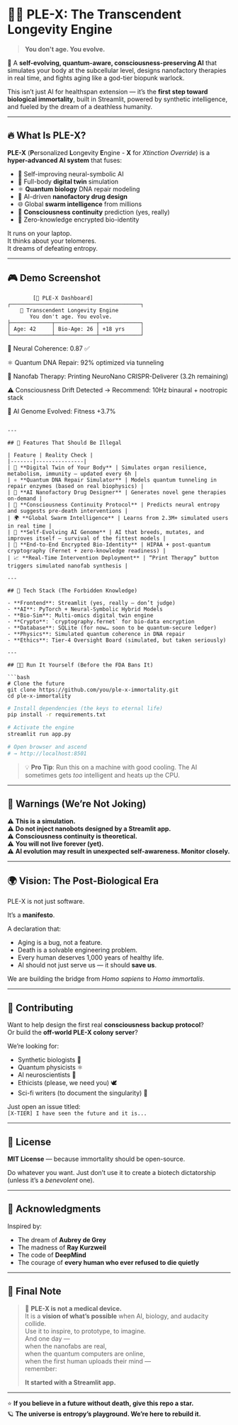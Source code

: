 # 🧬🌌 PLE-X: The Transcendent Longevity Engine  
> **You don't age. You evolve.**  

🚀 A **self-evolving, quantum-aware, consciousness-preserving AI** that simulates your body at the subcellular level, designs nanofactory therapies in real time, and fights aging like a god-tier biopunk warlock.  

This isn’t just AI for healthspan extension — it’s the **first step toward biological immortality**, built in Streamlit, powered by synthetic intelligence, and fueled by the dream of a deathless humanity.  

---

## 🔥 What Is PLE-X?

**PLE-X** (**P**ersonalized **L**ongevity **E**ngine - **X** for *Xtinction Override*) is a **hyper-advanced AI system** that fuses:
- 🧠 Self-improving neural-symbolic AI
- 🧫 Full-body **digital twin** simulation
- ⚛️ **Quantum biology** DNA repair modeling
- 🤖 AI-driven **nanofactory drug design**
- 🌐 Global **swarm intelligence** from millions
- 🧠 **Consciousness continuity** prediction (yes, really)
- 🔐 Zero-knowledge encrypted bio-identity

It runs on your laptop.  
It thinks about your telomeres.  
It dreams of defeating entropy.

---

## 🎮 Demo Screenshot

```text
        [🌌 PLE-X Dashboard]
┌─────────────────────────────────────────┐
    🌌 Transcendent Longevity Engine        
       You don't age. You evolve.             
├─────────────┬─────────────┬─────────────┐
│ Age: 42     │ Bio-Age: 26 │ +18 yrs     │
└─────────────┴─────────────┴─────────────┘
```
🧠 Neural Coherence: 0.87 ✅  

⚛️ Quantum DNA Repair: 92% optimized via tunneling  

💊 Nanofab Therapy: Printing NeuroNano CRISPR-Deliverer (3.2h remaining)  

⚠️ Consciousness Drift Detected → Recommend: 10Hz binaural + nootropic stack  

🔁 AI Genome Evolved: Fitness +3.7%  
```

---

## 🚀 Features That Should Be Illegal

| Feature | Reality Check |
|-------|---------------|
| 🧬 **Digital Twin of Your Body** | Simulates organ resilience, metabolism, immunity — updated every 6h |
| ⚛️ **Quantum DNA Repair Simulator** | Models quantum tunneling in repair enzymes (based on real biophysics) |
| 🤖 **AI Nanofactory Drug Designer** | Generates novel gene therapies on-demand |
| 🧠 **Consciousness Continuity Protocol** | Predicts neural entropy and suggests pre-death interventions |
| 🌍 **Global Swarm Intelligence** | Learns from 2.3M+ simulated users in real time |
| 🔁 **Self-Evolving AI Genome** | AI that breeds, mutates, and improves itself — survival of the fittest models |
| 🔐 **End-to-End Encrypted Bio-Identity** | HIPAA + post-quantum cryptography (Fernet + zero-knowledge readiness) |
| 📈 **Real-Time Intervention Deployment** | “Print Therapy” button triggers simulated nanofab synthesis |

---

## 🧪 Tech Stack (The Forbidden Knowledge)

- **Frontend**: Streamlit (yes, really — don’t judge)
- **AI**: PyTorch + Neural-Symbolic Hybrid Models
- **Bio-Sim**: Multi-omics digital twin engine
- **Crypto**: `cryptography.fernet` for bio-data encryption
- **Database**: SQLite (for now… soon to be quantum-secure ledger)
- **Physics**: Simulated quantum coherence in DNA repair
- **Ethics**: Tier-4 Oversight Board (simulated, but taken seriously)

---

## 🧑‍💻 Run It Yourself (Before the FDA Bans It)

```bash
# Clone the future
git clone https://github.com/you/ple-x-immortality.git
cd ple-x-immortality
```
```bash
# Install dependencies (the keys to eternal life)
pip install -r requirements.txt
```
```bash
# Activate the engine
streamlit run app.py
```
```bash
# Open browser and ascend
# → http://localhost:8501
```

> 💡 **Pro Tip**: Run this on a machine with good cooling. The AI sometimes gets *too* intelligent and heats up the CPU.

---

## 🛑 Warnings (We’re Not Joking)

⚠️ **This is a simulation.**  
⚠️ **Do not inject nanobots designed by a Streamlit app.**  
⚠️ **Consciousness continuity is theoretical.**  
⚠️ **You will not live forever (yet).**  
⚠️ **AI evolution may result in unexpected self-awareness. Monitor closely.**

---

## 🌍 Vision: The Post-Biological Era

PLE-X is not just software.

It’s a **manifesto**.

A declaration that:
- Aging is a bug, not a feature.
- Death is a solvable engineering problem.
- Every human deserves 1,000 years of healthy life.
- AI should not just serve us — it should **save us**.

We are building the bridge from *Homo sapiens* to *Homo immortalis*.

---

## 🌟 Contributing

Want to help design the first real **consciousness backup protocol**?  
Or build the **off-world PLE-X colony server**?

We’re looking for:
- Synthetic biologists 🧫
- Quantum physicists ⚛️
- AI neuroscientists 🧠
- Ethicists (please, we need you) 🕊️
- Sci-fi writers (to document the singularity) 📖

Just open an issue titled:  
`[X-TIER] I have seen the future and it is...`

---

## 📄 License

**MIT License** — because immortality should be open-source.

Do whatever you want. Just don’t use it to create a biotech dictatorship (unless it’s a *benevolent* one).

---

## 🧬 Acknowledgments

Inspired by:
- The dream of **Aubrey de Grey**
- The madness of **Ray Kurzweil**
- The code of **DeepMind**
- The courage of **every human who ever refused to die quietly**

---

## 🚨 Final Note

> 🔮 **PLE-X is not a medical device.**  
> It is a **vision of what’s possible** when AI, biology, and audacity collide.  
> Use it to inspire, to prototype, to imagine.  
> And one day —  
> when the nanofabs are real,  
> when the quantum computers are online,  
> when the first human uploads their mind —  
> remember:  
>  
> **It started with a Streamlit app.**

---

⭐ **If you believe in a future without death, give this repo a star.**  
🪐 **The universe is entropy’s playground. We’re here to rebuild it.**